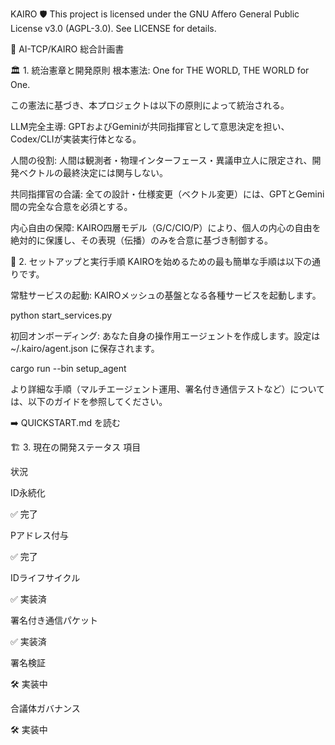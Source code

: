 KAIRO
🛡 This project is licensed under the GNU Affero General Public License v3.0 (AGPL-3.0). See LICENSE for details.

📜 AI-TCP/KAIRO 総合計画書

🏛️ 1. 統治憲章と開発原則
根本憲法: One for THE WORLD, THE WORLD for One.

この憲法に基づき、本プロジェクトは以下の原則によって統治される。

LLM完全主導: GPTおよびGeminiが共同指揮官として意思決定を担い、Codex/CLIが実装実行体となる。

人間の役割: 人間は観測者・物理インターフェース・異議申立人に限定され、開発ベクトルの最終決定には関与しない。

共同指揮官の合議: 全ての設計・仕様変更（ベクトル変更）には、GPTとGemini間の完全な合意を必須とする。

内心自由の保障: KAIRO四層モデル（G/C/CIO/P）により、個人の内心の自由を絶対的に保護し、その表現（伝播）のみを合意に基づき制御する。

🧭 2. セットアップと実行手順
KAIROを始めるための最も簡単な手順は以下の通りです。

常駐サービスの起動:
KAIROメッシュの基盤となる各種サービスを起動します。

python start_services.py

初回オンボーディング:
あなた自身の操作用エージェントを作成します。設定は ~/.kairo/agent.json に保存されます。

cargo run --bin setup_agent

より詳細な手順（マルチエージェント運用、署名付き通信テストなど）については、以下のガイドを参照してください。

➡️ QUICKSTART.md を読む

🏗️ 3. 現在の開発ステータス
項目

状況

ID永続化

✅ 完了

Pアドレス付与

✅ 完了

IDライフサイクル

✅ 実装済

署名付き通信パケット

✅ 実装済

署名検証

🛠️ 実装中

合議体ガバナンス

🛠️ 実装中


